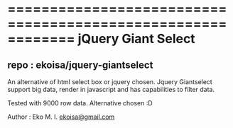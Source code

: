 ============================================================
                    jQuery Giant Select
============================================================

repo : ekoisa/jquery-giantselect
------------------------------------------------------------

An alternative of html select box or jquery chosen. Jquery Giantselect support big data, 
render in javascript and has capabilities to filter data. 

Tested with 9000 row data. Alternative chosen :D 

Author : Eko M. I. ekoisa@gmail.com
